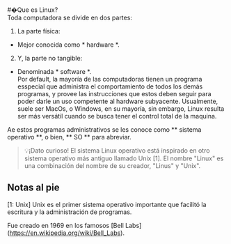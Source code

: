 #�Que es Linux?                                                                     
Toda computadora se divide en dos partes:
1. La parte física:                     
 - Mejor conocida como * hardware *.
2. Y, la parte no tangible:
 - Denominada * software *.                                                                                                         
Por default, la mayoría de las computadoras tienen un programa esspecial que administra el comportamiento de todos los demás programas, y provee las      instrucciones que estos deben seguir para poder darle un uso competente al hardware subyacente.
Usualmente, suele ser MacOs, o Windows, en su mayoría, sin embargo, Linux resulta ser más versátil cuando se busca tener el control total de la maquina. 


Ae estos programas administrativos se les conoce como ** sistema operativo **, o bien, ** SO ** para abreviar.

>💡¡Dato curioso!
El sistema Linux operativo está inspirado en otro sistema operativo más antiguo llamado Unix [1]. El nombre "Linux" es una combinación del nombre de su creador, "Linus" y "Unix".



 ## Notas al pie

 [1: Unix]
 Unix es el primer sistema operativo importante que facilitó la escritura y la administración de programas.

 Fue creado en 1969 en los famosos [Bell Labs] (https://en.wikipedia.org/wiki/Bell_Labs).

